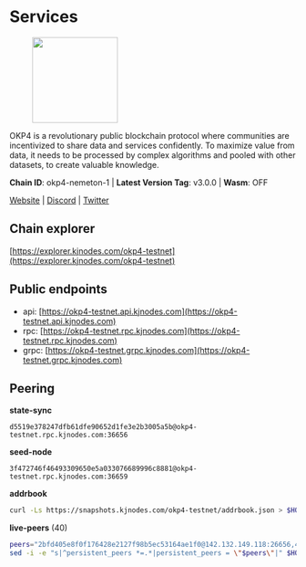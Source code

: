 # Services

<figure><img src="https://raw.githubusercontent.com/kj89/testnet_manuals/main/pingpub/logos/okp4.png" width="150" alt=""><figcaption></figcaption></figure>

OKP4 is a revolutionary public blockchain protocol where communities are incentivized to  share data and services confidently. To maximize value from data, it needs to be processed  by complex algorithms and pooled with other datasets, to create valuable knowledge.

**Chain ID**: okp4-nemeton-1 | **Latest Version Tag**: v3.0.0 | **Wasm**: OFF

[Website](https://okp4.network) | [Discord](https://discord.gg/okp4) | [Twitter](https://twitter.com/OKP4_Protocol)


## Chain explorer
[https://explorer.kjnodes.com/okp4-testnet](https://explorer.kjnodes.com/okp4-testnet)

## Public endpoints

* api: [https://okp4-testnet.api.kjnodes.com](https://okp4-testnet.api.kjnodes.com)
* rpc: [https://okp4-testnet.rpc.kjnodes.com](https://okp4-testnet.rpc.kjnodes.com)
* grpc: [https://okp4-testnet.grpc.kjnodes.com](https://okp4-testnet.grpc.kjnodes.com)

## Peering

**state-sync**

```text
d5519e378247dfb61dfe90652d1fe3e2b3005a5b@okp4-testnet.rpc.kjnodes.com:36656
```

**seed-node**

```text
3f472746f46493309650e5a033076689996c8881@okp4-testnet.rpc.kjnodes.com:36659
```

**addrbook**
```bash
curl -Ls https://snapshots.kjnodes.com/okp4-testnet/addrbook.json > $HOME/.okp4d/config/addrbook.json
```

**live-peers** (40)
```bash
peers="2bfd405e8f0f176428e2127f98b5ec53164ae1f0@142.132.149.118:26656,42b1ed3a559cbc09278d360dfccf64866a780104@65.109.27.156:29656,2c6b5af41689145abb85f95cb49131ae9e193142@217.13.223.167:61356,269d246537499d05698c183497c4263e899036a4@65.108.9.164:35656,95986e08f5baee420d3b72be67826e321663072b@65.109.85.221:6070,ba469aac96159dbb49844406423180618d267007@65.108.120.21:26113,d5519e378247dfb61dfe90652d1fe3e2b3005a5b@65.109.68.190:36656,2f6d5a319ebee0201dff4a0e3b7526d0863a4d32@65.109.85.225:6070,044a615d50fa20caf39c745e9ecc79e0ca06dd60@173.212.224.145:26656,99f6675049e22a0216af0e2447e7a4c5021874cd@142.132.132.200:28656,be9841ace1d71a4c7681918ee39f5e00d8e96a82@213.239.216.252:36656,cc8bc81fea49a6a412992bb3e2c3f211d9e675c8@88.99.161.162:21656,d4305fcb7b20dc96481a6ae6ae84f281f3413a4e@65.109.37.58:13656,99a7a548357ca9b5d5e11e235f0fd7cbce9a38a4@178.128.85.30:36656,b0b56d944cf1cc569a1e77e0923e075bad94d755@141.95.145.41:28656,e755eb8016c2f6f5303b2f8d503d9126d235e80f@138.201.35.56:26656,5c2a752c9b1952dbed075c56c600c3a79b58c395@95.214.55.232:26996,034c2fbca12a8ced548d3225bcd21bdf1216a1b3@65.109.49.163:11203,fa04503a35476204861f06b75be4839562205527@65.109.85.226:6070,8cdeb85dada114c959c36bb59ce258c65ae3a09c@88.198.242.163:36656,f7e481df45bfbe62ea0553f5f6da34eaf4f688c3@194.34.232.225:26656,74349a1cb9479b291866debe2042de8a2e88b850@65.108.233.109:17656,e1635bec0e5a14dbbf1a41557714632627729ff9@195.201.16.157:36656,d1a0ff9bd7ea1ebd06bc7158f3523f5e557328be@163.172.131.169:26656,854cc8b83a48ba4394c1940b57d0f42ec013e033@38.242.251.204:26656,e676fad27d970abede25b0469676b05ea83e5f04@144.168.47.230:36656,473369a53bfa8a0ac4af5a191407b30bc82e83be@74.208.94.42:14656,a490691c2a423573cb93bc23b13967ed9db0e3ff@146.190.44.218:26656,3f454a051311ab6007ac9e82ce9619af94261747@107.155.83.186:26656,8a7605d8ae4338de5b7a0d5c70244ce05e377630@85.10.200.221:26656,9ed2f8472bd5aa53cfc7a996cb6ca43f5c47e76f@185.163.64.143:26656,307fb25cd6998d0d5bd1d947571f6043c6bb4069@65.109.31.114:2280,cb6ae22e1e89d029c55f2cb400b0caa19cbe5523@147.182.146.132:26603,30092d2717053f1c0813e8354c07c761c9c3ac5c@194.163.161.234:26656,07023da2f1fd638d40e37d13741e8e3d5525b4f1@65.108.96.104:26656,66a75c374c274733bfa3050277cdb43db3fcee56@147.182.229.52:26656,f17338ec41b1b68b07063984feb407d9038cf78b@65.108.142.47:26616,09f116943144c71608d98d78c2d89de82855e8a7@65.109.19.173:51656,ebc272824924ea1a27ea3183dd0b9ba713494f83@95.214.55.198:26996,9d1482bc31fb4578a5c7f7f65c4e0aaf2dfc2336@213.239.215.77:36656"
sed -i -e "s|^persistent_peers *=.*|persistent_peers = \"$peers\"|" $HOME/.okp4d/config/config.toml
```
